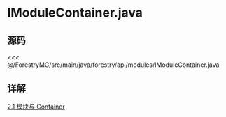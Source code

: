# IModuleContainer.java

## 源码

<<< @/ForestryMC/src/main/java/forestry/api/modules/IModuleContainer.java

## 详解

[2.1 模块与 Container](/book/chapter-02/01-module-and-container.html#imodulecontainer)
